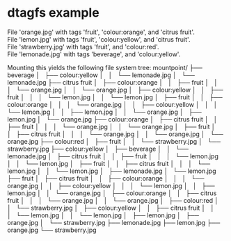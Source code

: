 # dtagfs example
File 'orange.jpg' with tags 'fruit', 'colour:orange', and 'citrus fruit'.  
File 'lemon.jpg' with tags 'fruit', 'colour:yellow', and 'citrus fruit'.  
File 'strawberry.jpg' with tags 'fruit', and 'colour:red'.  
File 'lemonade.jpg' with tags 'beverage', and 'colour:yellow'.  

Mounting this yields the following file system tree:
	mountpoint/
	├── beverage
	│   ├── colour:yellow
	│   │   └── lemonade.jpg
	│   └── lemonade.jpg
	├── citrus fruit
	│   ├── colour:orange
	│   │   ├── fruit
	│   │   │   └── orange.jpg
	│   │   └── orange.jpg
	│   ├── colour:yellow
	│   │   ├── fruit
	│   │   │   └── lemon.jpg
	│   │   └── lemon.jpg
	│   ├── fruit
	│   │   ├── colour:orange
	│   │   │   └── orange.jpg
	│   │   ├── colour:yellow
	│   │   │   └── lemon.jpg
	│   │   ├── lemon.jpg
	│   │   └── orange.jpg
	│   ├── lemon.jpg
	│   └── orange.jpg
	├── colour:orange
	│   ├── citrus fruit
	│   │   ├── fruit
	│   │   │   └── orange.jpg
	│   │   └── orange.jpg
	│   ├── fruit
	│   │   ├── citrus fruit
	│   │   │   └── orange.jpg
	│   │   └── orange.jpg
	│   └── orange.jpg
	├── colour:red
	│   ├── fruit
	│   │   └── strawberry.jpg
	│   └── strawberry.jpg
	├── colour:yellow
	│   ├── beverage
	│   │   └── lemonade.jpg
	│   ├── citrus fruit
	│   │   ├── fruit
	│   │   │   └── lemon.jpg
	│   │   └── lemon.jpg
	│   ├── fruit
	│   │   ├── citrus fruit
	│   │   │   └── lemon.jpg
	│   │   └── lemon.jpg
	│   ├── lemonade.jpg
	│   └── lemon.jpg
	├── fruit
	│   ├── citrus fruit
	│   │   ├── colour:orange
	│   │   │   └── orange.jpg
	│   │   ├── colour:yellow
	│   │   │   └── lemon.jpg
	│   │   ├── lemon.jpg
	│   │   └── orange.jpg
	│   ├── colour:orange
	│   │   ├── citrus fruit
	│   │   │   └── orange.jpg
	│   │   └── orange.jpg
	│   ├── colour:red
	│   │   └── strawberry.jpg
	│   ├── colour:yellow
	│   │   ├── citrus fruit
	│   │   │   └── lemon.jpg
	│   │   └── lemon.jpg
	│   ├── lemon.jpg
	│   ├── orange.jpg
	│   └── strawberry.jpg
	├── lemonade.jpg
	├── lemon.jpg
	├── orange.jpg
	└── strawberry.jpg
